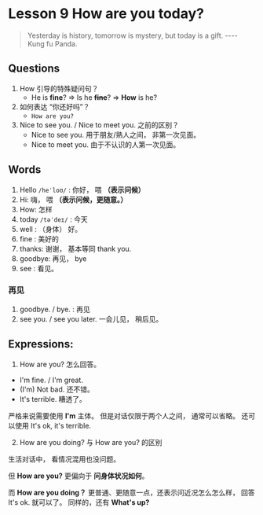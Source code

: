 # Lesson 9 How are you today?

> Yesterday is history, tomorrow is mystery, but today is a gift. ---- Kung fu Panda.


## Questions

1. How 引导的特殊疑问句？
    + He is **fine**? => Is he **~~fine~~**? => **How** is he?
2. 如何表达 “你还好吗”？
    + `How are you?`
3. Nice to see you. / Nice to meet you. 之前的区别？
    + Nice to see you. 用于朋友/熟人之间， 非第一次见面。
    + Nice to meet you. 由于不认识的人第一次见面。

## Words

1. Hello `/heˈloʊ/` : 你好， 喂 **（表示问候）**
2. Hi: 嗨， 喂 **（表示问候，更随意。）**
3. How: 怎样
4. today `/təˈdeɪ/` : 今天
5. well : （身体） 好。
6. fine : 美好的
7. thanks: 谢谢， 基本等同 thank you.
8. goodbye: 再见， bye
9. see : 看见。

### 再见

1. goodbye. / bye. : 再见
2. see you. / see you later. 一会儿见， 稍后见。

## Expressions:

1. How are you? 怎么回答。

+ I'm fine. / I'm great.
+ (I'm) Not bad. 还不错。
+ It's terrible. 糟透了。

严格来说需要使用 **I'm** 主体。 但是对话仅限于两个人之间， 通常可以省略。 还可以使用 It's ok, it's terrible. 

2. How are you doing? 与 How are you? 的区别

生活对话中， 看情况混用也没问题。 

但 **How are you?** 更偏向于 **问身体状况如何**。 

而 **How are you doing？** 更普通、更随意一点，还表示问近况怎么怎么样， 回答 It's ok. 就可以了。 同样的，还有 **What's up?**




